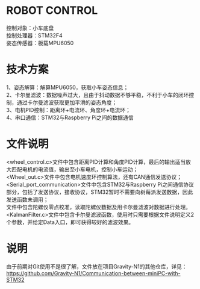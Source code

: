 # ROBOT CONTROL  
 控制对象：小车底盘  
 控制处理器：STM32F4  
 姿态传感器：板载MPU6050  

# 技术方案    
1、姿态解算：解算MPU6050，获取小车姿态信息；  
2、卡尔曼滤波：数据噪声过大，且由于抖动数据不够平稳，不利于小车的闭环控制，通过卡尔曼滤波获取更加平滑的姿态角度；  
3、电机PID控制：距离环+电流环、角度环+电流环；  
4、串口通信：STM32与Raspberry Pi之间的数据通信  

# 文件说明
<wheel_control.c>文件中包含距离PID计算和角度PID计算，最后的输出适当放大匹配电机的电流值，输出至小车电机，控制小车运动；  
<Wheel_out.c>文件中包含电机速度环控制算法，还有CAN通信发送协议；  
<Serial_port_communication>文件中包含STM32与Raspberry Pi之间通信协议部分，包括了发送协议，接收协议，STM32暂时不需要向树莓派发送数据，因此发送函数未调用；  
<MPU6050>文件中包含陀螺仪零点校准，读取陀螺仪数据及用卡尔曼滤波对数据进行处理。    
<KalmanFilter.c>文件中包含卡尔曼滤波函数，使用时只需要根据文件说明定义2个参数，并给定Data入口，即可获得较好的滤波效果。  
# 说明
由于前期对Git使用不是很了解，文件放在项目Gravity-N1的其他仓库，详见：https://github.com/Gravity-N1/Communication-between-miniPC-with-STM32  
